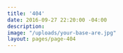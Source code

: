 ```yaml
---
title: '404'
date: 2016-09-27 22:20:00 -04:00
description: 
image: "/uploads/your-base-are.jpg"
layout: pages/page-404
---
```


